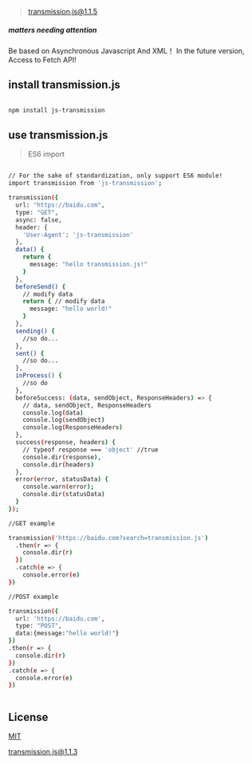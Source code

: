 > transmission.js@1.1.5

##### matters needing attention

Be based on Asynchronous Javascript And XML！
In the future version, Access to Fetch API!

## install transmission.js

```bash

npm install js-transmission

```

## use transmission.js

> ES6 import

``` bash

// For the sake of standardization, only support ES6 module!
import transmission from 'js-transmission';

transmission({
  url: "https://baidu.com",
  type: "GET",
  async: false,
  header: {
    'User-Agent': 'js-transmission'
  },
  data() {
    return {
      message: "hello transmission.js!"
    }
  },
  beforeSend() {
    // modify data
    return { // modify data
      message: "hello world!"
    }
  },
  sending() {
    //so do...
  },
  sent() {
    //so do...
  },
  inProcess() {
    //so do
  },
  beforeSuccess: (data, sendObject, ResponseHeaders) => {
    // data, sendObject, ResponseHeaders
    console.log(data)
    console.log(sendObject)
    console.log(ResponseHeaders)
  },
  success(response, headers) {
    // typeof response === 'object' //true
    console.dir(response),
    console.dir(headers)
  },
  error(error, statusData) {
    console.warn(error);
    console.dir(statusData)
  }
});

//GET example

transmission('https://baidu.com?search=transmission.js')
  .then(r => {
    console.dir(r)
  })
  .catch(e => {
    console.error(e)
})

//POST example

transmission({
  url: 'https://baidu.com',
  type: "POST",
  data:{message:"hello world!"}
})
.then(r => {
  console.dir(r)
})
.catch(e => {
  console.error(e)
})



```
##  License

[MIT](http://opensource.org/licenses/MIT)

[transmission.js@1.1.3](https://github.com/noteScript/js-transmission.git)
